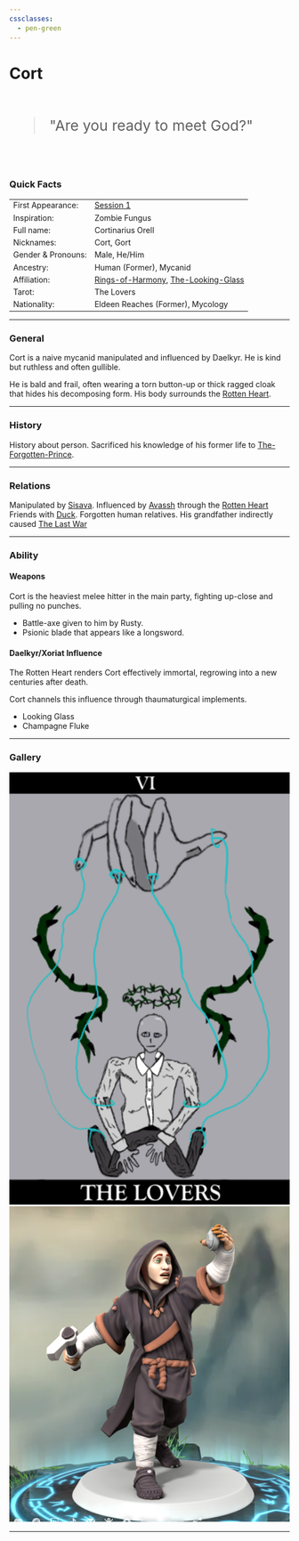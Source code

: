 ```yaml
---
cssclasses:
  - pen-green
---
```

<link rel="stylesheet" href="https://cdn.jsdelivr.net/npm/rpg-awesome@latest/css/rpg-awesome.min.css">
<link rel="stylesheet" href="https://cdn.jsdelivr.net/npm/remixicon@4.5.0/fonts/remixicon.min.css"> 

# Cort <i class="ra ra-super-mushroom"></i>
<br>
<span style="font-size: 26px;">
<blockquote>
"Are you ready to meet God?"
</blockquote>
</span>
<br>

### Quick Facts

|                    |                                                                                                                                                    |
| ------------------ | -------------------------------------------------------------------------------------------------------------------------------------------------- |
| First Appearance:  | [Session 1](../../Session-Notes/-1-Gathering-Storms/Session-1--And-their-shadows-will-spread-like-oil.md) |
| Inspiration:       | Zombie Fungus                                                                                                                                      |
| Full name:         | Cortinarius Orell                                                                                                                                  |
| Nicknames:         | Cort, Gort                                                                                                                                         |
| Gender & Pronouns: | Male, He/Him                                                                                                                                       |
| Ancestry:          | Human (Former), Mycanid                                                                                                                            |
| Affiliation:       | [Rings-of-Harmony](../../Groups/Rings-of-Harmony.md), [The-Looking-Glass](../../Groups/The-Looking-Glass.md)                                     |
| Tarot:             | The Lovers                                                                                                                                         |
| Nationality:       | Eldeen Reaches (Former), Mycology                                                                                                                  |
***
### General <i class="ri-checkbox-blank-line"></i>
Cort is a naive mycanid manipulated and influenced by Daelkyr. He is kind but ruthless and often gullible.

He is bald and frail, often wearing a torn button-up or thick ragged cloak that hides his decomposing form.
His body surrounds the [Rotten Heart](../../Elements-of-the-Prophecy/1-Rotten-Heart.md). 

***
### History <i class="ri-history-line"></i>
History <i class="ri-history-line"></i> about person.
Sacrificed his knowledge of his former life to [The-Forgotten-Prince](../The-Forgotten-Prince.md).

***
### Relations <i class="ri-user-line"></i>
Manipulated by [Sisava](Sisava.md).
Influenced by [Avassh](../Avassh.md) through the [Rotten Heart](../../Elements-of-the-Prophecy/1-Rotten-Heart.md)
Friends with [Duck](Duck.md).
Forgotten human relatives.
His grandfather indirectly caused [The Last War](https://eberron.fandom.com/wiki/Last_War)

***
### Ability <i class="ri-star-line"></i>

#### Weapons
Cort is the heaviest melee hitter in the main party, fighting up-close and pulling no punches.
- Battle-axe given to him by Rusty.
- Psionic blade that appears like a longsword.
#### Daelkyr/Xoriat Influence
The Rotten Heart renders Cort effectively immortal, regrowing into a new centuries after death.

Cort channels this influence through thaumaturgical implements.
- Looking Glass
- Champagne Fluke 


***
### Gallery <i class="ri-image-line"></i>
![THeLovers1](../-images/THeLovers1.png)
![cort1](../-images/cort1.png)
***
